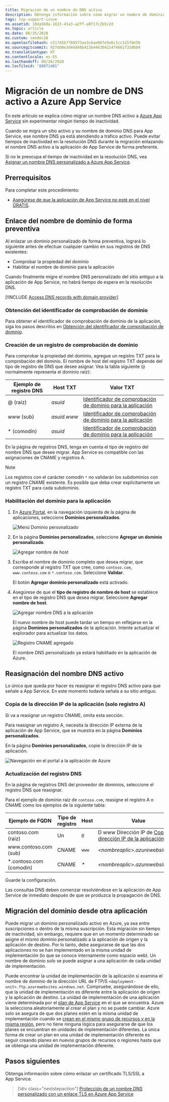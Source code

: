 ```yaml
---
title: Migración de un nombre de DNS activo
description: Obtenga información sobre cómo migrar un nombre de dominio DNS personalizado que ya esté asignado a un sitio activo a Azure App Service sin ningún tiempo de inactividad.
tags: top-support-issue
ms.assetid: 10da5b8a-1823-41a3-a2ff-a0717c2b5c2d
ms.topic: article
ms.date: 08/25/2020
ms.custom: seodec18
ms.openlocfilehash: c51745b7760573aa3c6ae067e9a6c1cc315f8e56
ms.sourcegitcommit: 927dd0e3d44d48b413b446384214f4661f33db04
ms.translationtype: HT
ms.contentlocale: es-ES
ms.lasthandoff: 08/26/2020
ms.locfileid: "88871401"
---
```

# <a name="migrate-an-active-dns-name-to-azure-app-service"></a>Migración de un nombre de DNS activo a Azure App Service

En este artículo se explica cómo migrar un nombre DNS activo a [Azure App Service](../app-service/overview.md) sin experimentar ningún tiempo de inactividad.

Cuando se migra un sitio activo y su nombre de dominio DNS para App Service, ese nombre DNS ya está atendiendo a tráfico activo. Puede evitar tiempos de inactividad en la resolución DNS durante la migración enlazando el nombre DNS activo a la aplicación de App Service de forma preferente.

Si no le preocupa el tiempo de inactividad en la resolución DNS, vea [Asignar un nombre DNS personalizado a Azure App Service](app-service-web-tutorial-custom-domain.md).

## <a name="prerequisites"></a>Prerrequisitos

Para completar este procedimiento:

- [Asegúrese de que la aplicación de App Service no esté en el nivel GRATIS](app-service-web-tutorial-custom-domain.md#checkpricing).

## <a name="bind-the-domain-name-preemptively"></a>Enlace del nombre de dominio de forma preventiva

Al enlazar un dominio personalizado de forma preventiva, logrará lo siguiente antes de efectuar cualquier cambio en sus registros de DNS existentes:

- Comprobar la propiedad del dominio
- Habilitar el nombre de dominio para la aplicación

Cuando finalmente migre el nombre DNS personalizado del sitio antiguo a la aplicación de App Service, no habrá tiempo de espera en la resolución DNS.

[!INCLUDE [Access DNS records with domain provider](../../includes/app-service-web-access-dns-records.md)]

### <a name="get-domain-verification-id"></a>Obtención del identificador de comprobación de dominio

Para obtener el identificador de comprobación de dominio de la aplicación, siga los pasos descritos en [Obtención del identificador de comprobación de dominio](app-service-web-tutorial-custom-domain.md#get-domain-verification-id).

### <a name="create-domain-verification-record"></a>Creación de un registro de comprobación de dominio

Para comprobar la propiedad del dominio, agregue un registro TXT para la comprobación del dominio. El nombre de host del registro TXT depende del tipo de registro de DNS que desee asignar. Vea la tabla siguiente (`@` normalmente representa el dominio raíz):

| Ejemplo de registro DNS | Host TXT | Valor TXT |
| - | - | - |
| \@ (raíz) | _asuid_ | [Identificador de comprobación de dominio para la aplicación](app-service-web-tutorial-custom-domain.md#get-domain-verification-id) |
| www (sub) | _asuid.www_ | [Identificador de comprobación de dominio para la aplicación](app-service-web-tutorial-custom-domain.md#get-domain-verification-id) |
| \* (comodín) | _asuid_ | [Identificador de comprobación de dominio para la aplicación](app-service-web-tutorial-custom-domain.md#get-domain-verification-id) |

En la página de registros DNS, tenga en cuenta el tipo de registro del nombre DNS que desee migrar. App Service es compatible con las asignaciones de CNAME y registros A.

> [!NOTE]
> Los registros con el carácter comodín `*` no validarán los subdominios con un registro CNAME existente. Es posible que deba crear explícitamente un registro TXT para cada subdominio.

### <a name="enable-the-domain-for-your-app"></a>Habilitación del dominio para la aplicación

1. En [Azure Portal](https://portal.azure.com), en la navegación izquierda de la página de aplicaciones, seleccione **Dominios personalizados**. 

    ![Menú Dominio personalizado](./media/app-service-web-tutorial-custom-domain/custom-domain-menu.png)

1. En la página **Dominios personalizados**, seleccione **Agregar un dominio personalizado**.

    ![Agregar nombre de host](./media/app-service-web-tutorial-custom-domain/add-host-name-cname.png)

1. Escriba el nombre de dominio completo que desea migrar, que corresponde al registro TXT que cree, como `contoso.com`, `www.contoso.com` o `*.contoso.com`. Seleccione **Validar**.

    El botón **Agregar dominio personalizado** está activado. 

1. Asegúrese de que el **tipo de registro de nombre de host** se establece en el tipo de registro DNS que desea migrar. Seleccione **Agregar nombre de host**.

    ![Agregar nombre DNS a la aplicación](./media/app-service-web-tutorial-custom-domain/validate-domain-name-cname.png)

    El nuevo nombre de host puede tardar un tiempo en reflejarse en la página **Dominios personalizados** de la aplicación. Intente actualizar el explorador para actualizar los datos.

    ![Registro CNAME agregado](./media/app-service-web-tutorial-custom-domain/cname-record-added.png)

    El nombre DNS personalizado ya estará habilitado en la aplicación de Azure. 

## <a name="remap-the-active-dns-name"></a>Reasignación del nombre DNS activo

Lo único que queda por hacer es reasignar el registro DNS activo para que señale a App Service. En este momento todavía señala a su sitio antiguo.

<a name="info"></a>

### <a name="copy-the-apps-ip-address-a-record-only"></a>Copia de la dirección IP de la aplicación (solo registro A)

Si va a reasignar un registro CNAME, omita esta sección. 

Para reasignar un registro A, necesita la dirección IP externa de la aplicación de App Service, que se muestra en la página **Dominios personalizados**.

En la página **Dominios personalizados**, copie la dirección IP de la aplicación.

![Navegación en el portal a la aplicación de Azure](./media/app-service-web-tutorial-custom-domain/mapping-information.png)

### <a name="update-the-dns-record"></a>Actualización del registro DNS

En la página de registros DNS del proveedor de dominios, seleccione el registro DNS que reasignar.

Para el ejemplo de dominio raíz de `contoso.com`, reasigne el registro A o CNAME como los ejemplos de la siguiente tabla: 

| Ejemplo de FQDN | Tipo de registro | Host | Value |
| - | - | - | - |
| contoso.com (raíz) | Un | `@` | D www Dirección IP de [Copiar la dirección IP de la aplicación](#info) |
| www\.contoso.com (sub) | CNAME | `www` | _&lt;nombreaplic&gt;.azurewebsites.net_ |
| \*.contoso.com (comodín) | CNAME | _\*_ | _&lt;nombreaplic&gt;.azurewebsites.net_ |

Guarde la configuración.

Las consultas DNS deben comenzar resolviéndose en la aplicación de App Service de inmediato después de que se produzca la propagación de DNS.

## <a name="migrate-domain-from-another-app"></a>Migración del dominio desde otra aplicación

Puede migrar un dominio personalizado activo en Azure, ya sea entre suscripciones o dentro de la misma suscripción. Esta migración sin tiempo de inactividad, sin embargo, requiere que en un momento determinado se asigne el mismo dominio personalizado a la aplicación de origen y la aplicación de destino. Por lo tanto, debe asegurarse de que las dos aplicaciones no se han implementado en la misma unidad de implementación (lo que se conoce internamente como espacio web). Un nombre de dominio solo se puede asignar a una aplicación de cada unidad de implementación.

Puede encontrar la unidad de implementación de la aplicación si examina el nombre de dominio de la dirección URL de FTP/S `<deployment-unit>.ftp.azurewebsites.windows.net`. Compruebe, asegurándose de ello, que la unidad de implementación es diferente entre la aplicación de origen y la aplicación de destino. La unidad de implementación de una aplicación viene determinada por el [plan de App Service](overview-hosting-plans.md) en el que se encuentra. Azure la selecciona aleatoriamente al crear el plan y no se puede cambiar. Azure solo se asegura de que dos planes estén en la misma unidad de implementación cuando se [crean en el mismo grupo de recursos *y* en la misma región](app-service-plan-manage.md#create-an-app-service-plan), pero no tiene ninguna lógica para asegurarse de que los planes se encuentran en unidades de implementación diferentes. La única forma de crear un plan en una unidad de implementación diferente es seguir creando planes en nuevos grupos de recursos o regiones hasta que se obtenga una unidad de implementación diferente.

## <a name="next-steps"></a>Pasos siguientes

Obtenga información sobre cómo enlazar un certificado TLS/SSL a App Service.

> [!div class="nextstepaction"]
> [Protección de un nombre DNS personalizado con un enlace TLS en Azure App Service](configure-ssl-bindings.md)
